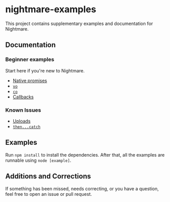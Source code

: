 # nightmare-examples
This project contains supplementary examples and documentation for Nightmare.

## Documentation

### Beginner examples
Start here if you're new to Nightmare.

- [Native promises](https://github.com/rosshinkley/nightmare-examples/blob/master/docs/beginner/promises.md)
- [`vo`](https://github.com/rosshinkley/nightmare-examples/blob/master/docs/beginner/vo.md)
- [`co`](https://github.com/rosshinkley/nightmare-examples/blob/master/docs/beginner/co.md)
- [Callbacks](https://github.com/rosshinkley/nightmare-examples/blob/master/docs/beginner/callbacks.md)

### Known Issues

- [Uploads](https://github.com/rosshinkley/nightmare-examples/blob/master/docs/known-issues/uploads.md)
- [`then...catch`](https://github.com/rosshinkley/nightmare-examples/blob/master/docs/known-issues/then-catch.md)

## Examples
Run `npm install` to install the dependencies.  After that, all the examples are runnable using `node [example]`.

## Additions and Corrections
If something has been missed, needs correcting, or you have a question, feel free to open an issue or pull request.
